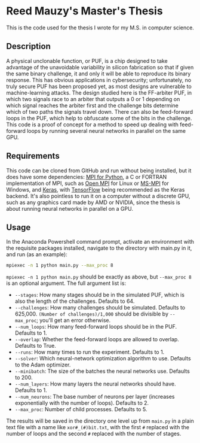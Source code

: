 # Reed Mauzy's Master's Thesis

This is the code used for the thesis I wrote for my M.S. in computer science.

## Description

A physical unclonable function, or PUF, is a chip designed to take advantage of the unavoidable variability in silicon fabrication so that if given the same binary challenge, it and only it will be able to reproduce its binary response. This has obvious applications in cybersecurity; unfortunately, no truly secure PUF has been proposed yet, as most designs are vulnerable to machine-learning attacks. The design studied here is the FF-arbiter PUF, in which two signals race to an arbiter that outputs a 0 or 1 depending on which signal reaches the arbiter first and the challenge bits determine which of two paths the signals travel down. There can also be feed-forward loops in the PUF, which help to obfuscate some of the bits in the challenge. This code is a proof of concept for a method to speed up dealing with feed-forward loops by running several neural networks in parallel on the same GPU.

## Requirements

This code can be cloned from GitHub and run without being installed, but it does have some dependencies: [MPI for Python](https://mpi4py.readthedocs.io/en/stable/), a C or FORTRAN implementation of MPI, such as [Open MPI](https://www.open-mpi.org/) for Linux or [MS-MPI](https://docs.microsoft.com/en-us/message-passing-interface/microsoft-mpi) for Windows, and [Keras](https://keras.io/), with [TensorFlow](https://www.tensorflow.org/) being recommended as the Keras backend. It's also pointless to run it on a computer without a discrete GPU, such as any graphics card made by AMD or NVIDIA, since the thesis is about running neural networks in parallel on a GPU.

## Usage

In the Anaconda Powershell command prompt, activate an environment with the requisite packages installed, navigate to the directory with main.py in it, and run (as an example):

```bash
mpiexec -n 1 python main.py --max_proc 8
```

```mpiexec -n 1 python main.py``` should be exactly as above, but ```--max_proc 8``` is an optional argument. The full argument list is:

- ```--stages```: How many stages should be in the simulated PUF, which is also the length of the challenges. Defaults to 64.
- ```--challenges```: How many challenges should be simulated. Defaults to 625,000. ```(Number of challenges)/1,000``` should be divisible by ```--max_proc```; you'll get an error otherwise.
- ```--num_loops```: How many feed-forward loops should be in the PUF. Defaults to 1.
- ```--overlap```: Whether the feed-forward loops are allowed to overlap. Defaults to True.
- ```--runs```: How many times to run the experiment. Defaults to 1.
- ```--solver```: Which neural-network optimization algorithm to use. Defaults to the Adam optimizer.
- ```--minibatch```: The size of the batches the neural networks use. Defaults to 200.
- ```--num_layers```: How many layers the neural networks should have. Defaults to 1.
- ```--num_neurons```: The base number of neurons per layer (increases exponentially with the number of loops). Defaults to 2.
- ```--max_proc```: Number of child processes. Defaults to 5.

The results will be saved in the directory one level up from ```main.py``` in a plain text file with a name like ```xor#_(#)bit.txt```, with the first ```#``` replaced with the number of loops and the second ```#``` replaced with the number of stages.